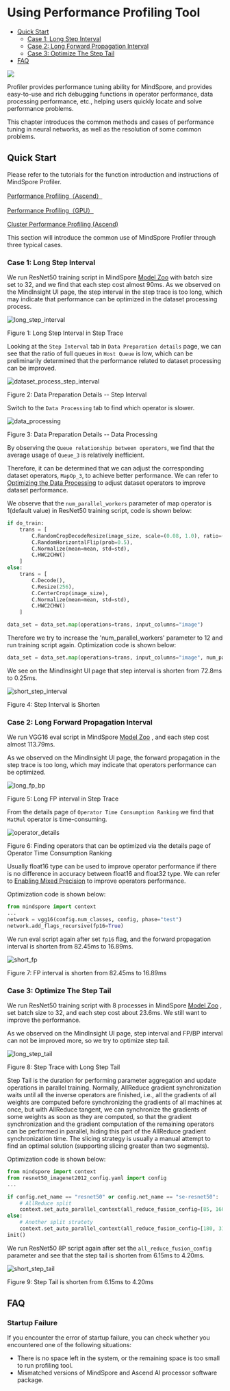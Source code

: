 # Using Performance Profiling Tool

<!-- TOC -->

- [Quick Start](#quick-start)
    - [Case 1: Long Step Interval](#case-1-long-step-interval)
    - [Case 2: Long Forward Propagation Interval](#case-2-long-forward-propagation-interval)
    - [Case 3: Optimize The Step Tail](#case-3-optimize-the-step-tail)
- [FAQ](#faq)

<!-- /TOC -->

<a href="https://gitee.com/mindspore/docs/blob/r1.5/docs/mindspore/migration_guide/source_en/performance_optimization.md" target="_blank"><img src="https://gitee.com/mindspore/docs/raw/r1.5/resource/_static/logo_source_en.png"></a>

Profiler provides performance tuning ability for MindSpore, and provides easy-to-use and rich debugging functions in operator performance, data processing performance, etc., helping users quickly locate and solve performance problems.

This chapter introduces the common methods and cases of performance tuning in neural networks, as well as the resolution of some common problems.

## Quick Start

Please refer to the tutorials for the function introduction and instructions of MindSpore Profiler.

[Performance Profiling（Ascend）](https://www.mindspore.cn/mindinsight/docs/en/r1.5/performance_profiling_ascend.html)

[Performance Profiling（GPU）](https://www.mindspore.cn/mindinsight/docs/en/r1.5/performance_profiling_gpu.html)

[Cluster Performance Profiling (Ascend)](https://www.mindspore.cn/mindinsight/docs/en/r1.5/performance_profiling_ascend_of_cluster.html)

This section will introduce the common use of MindSpore Profiler through three typical cases.

### Case 1: Long Step Interval

We run ResNet50 training script in MindSpore [Model Zoo](https://gitee.com/mindspore/mindspore/tree/r1.5/model_zoo ) with batch size set to 32, and we find that each step cost almost 90ms.
As we observed on the MindInsight UI page, the step interval in the step trace is too long, which may indicate that performance can be optimized in the dataset processing process.

![long_step_interval](images/profiler_case1_long_step_interval.png)

Figure 1: Long Step Interval in Step Trace

Looking at the ```Step Interval``` tab in ```Data Preparation details``` page, we can see that the ratio of full queues in ```Host Queue``` is low, which can be preliminarily determined that the performance related to dataset processing can be improved.

![dataset_process_step_interval](images/profiler_case1_data_processing_step_interval.png)

Figure 2: Data Preparation Details -- Step Interval

Switch to the ```Data Processing``` tab to find which operator is slower.

![data_processing](images/profiler_case1_dataset_processing.png)

Figure 3: Data Preparation Details -- Data Processing

By observing the ```Queue relationship between operators```, we find that the average usage of ```Queue_3``` is relatively inefficient.

Therefore, it can be determined that we can adjust the corresponding dataset operators, ```MapOp_3```, to achieve better performance.
We can refer to [Optimizing the Data Processing](https://www.mindspore.cn/docs/programming_guide/en/r1.5/optimize_data_processing.html ) to adjust dataset operators to improve dataset performance.

We observe that the ```num_parallel_workers``` parameter of map operator is 1(default value) in ResNet50 training script, code is shown below:

```python
if do_train:
    trans = [
        C.RandomCropDecodeResize(image_size, scale=(0.08, 1.0), ratio=(0.75, 1.333)),
        C.RandomHorizontalFlip(prob=0.5),
        C.Normalize(mean=mean, std=std),
        C.HWC2CHW()
    ]
else:
    trans = [
        C.Decode(),
        C.Resize(256),
        C.CenterCrop(image_size),
        C.Normalize(mean=mean, std=std),
        C.HWC2CHW()
    ]

data_set = data_set.map(operations=trans, input_columns="image")
```

Therefore we try to increase the 'num_parallel_workers' parameter to 12 and run training script again. Optimization code is shown below:

```python
data_set = data_set.map(operations=trans, input_columns="image", num_parallel_workers=12)
```

We see on the MindInsight UI page that step interval is shorten from 72.8ms to 0.25ms.

![short_step_interval](images/profiler_case1_short_step_interval.png)

Figure 4: Step Interval is Shorten

### Case 2: Long Forward Propagation Interval

We run VGG16 eval script in MindSpore [Model Zoo](https://gitee.com/mindspore/mindspore/tree/r1.5/model_zoo ) , and each step cost almost 113.79ms.

As we observed on the MindInsight UI page, the forward propagation in the step trace is too long, which may indicate that operators performance can be optimized.

![long_fp_bp](images/profiler_case2_long_fp_bp.png)

Figure 5: Long FP interval in Step Trace

From the details page of ```Operator Time Consumption Ranking``` we find that ```MatMul``` operator is time-consuming.

![operator_details](images/profiler_case2_operator_details.png)

Figure 6: Finding operators that can be optimized via the details page of Operator Time Consumption Ranking

Usually float16 type can be used to improve operator performance if there is no difference in accuracy between float16 and float32 type. We can refer to
[Enabling Mixed Precision](https://www.mindspore.cn/docs/programming_guide/en/r1.5/enable_mixed_precision.html ) to improve operators performance.

Optimization code is shown below:

```python
from mindspore import context
...
network = vgg16(config.num_classes, config, phase="test")
network.add_flags_recursive(fp16=True)
```

We run eval script again after set ```fp16``` flag, and the forward propagation interval is shorten from 82.45ms to 16.89ms.

![short_fp](images/profiler_case2_short_fp.png)

Figure 7: FP interval is shorten from 82.45ms to 16.89ms

### Case 3: Optimize The Step Tail

We run ResNet50 training script with 8 processes in MindSpore [Model Zoo](https://gitee.com/mindspore/mindspore/tree/r1.5/model_zoo ) , set batch size to 32, and each step cost about 23.6ms.
We still want to improve the performance.

As we observed on the MindInsight UI page, step interval and FP/BP interval can not be improved more, so we try to optimize step tail.

![long_step_tail](images/profiler_case3_long_step_tail.png)

Figure 8: Step Trace with Long Step Tail

Step Tail is the duration for performing parameter aggregation and update operations in parallel training.
Normally, AllReduce gradient synchronization waits until all the inverse operators are finished, i.e., all the gradients of all weights are computed before synchronizing the gradients of all machines at once, but with AllReduce tangent,
we can synchronize the gradients of some weights as soon as they are computed, so that the gradient synchronization and the gradient computation of the remaining operators can be performed in parallel,
hiding this part of the AllReduce gradient synchronization time. The slicing strategy is usually a manual attempt to find an optimal solution (supporting slicing greater than two segments).

Optimization code is shown below:

```python
from mindspore import context
from resnet50_imagenet2012_config.yaml import config
...

if config.net_name == "resnet50" or config.net_name == "se-resnet50":
    # AllReduce split
    context.set_auto_parallel_context(all_reduce_fusion_config=[85, 160])
else:
    # Another split stratety
    context.set_auto_parallel_context(all_reduce_fusion_config=[180, 313])
init()
```

We run ResNet50 8P script again after set the ```all_reduce_fusion_config``` parameter and see that the step tail is shorten from 6.15ms to 4.20ms.

![short_step_tail](images/profiler_case3_short_step_tail.png)

Figure 9: Step Tail is shorten from 6.15ms to 4.20ms

## FAQ

### Startup Failure

If you encounter the error of startup failure, you can check whether you encountered one of the following situations:

- There is no space left in the system, or the remaining space is too small to run profiling tool.
- Mismatched versions of MindSpore and Ascend AI processor software package.

